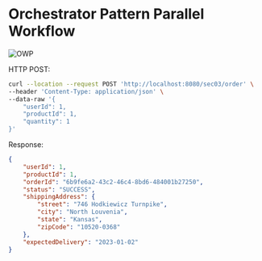 # Orchestrator Pattern Parallel Workflow

![OWP](https://user-images.githubusercontent.com/54174687/210052810-6d4339d2-f281-48e3-a7b0-d3053e131837.png)

HTTP POST:

```sh
curl --location --request POST 'http://localhost:8080/sec03/order' \
--header 'Content-Type: application/json' \
--data-raw '{
    "userId": 1,
    "productId": 1,
    "quantity": 1
}'
```

Response:

```json
{
    "userId": 1,
    "productId": 1,
    "orderId": "6b9fe6a2-43c2-46c4-8bd6-484001b27250",
    "status": "SUCCESS",
    "shippingAddress": {
        "street": "746 Hodkiewicz Turnpike",
        "city": "North Louvenia",
        "state": "Kansas",
        "zipCode": "10520-0368"
    },
    "expectedDelivery": "2023-01-02"
}
```
